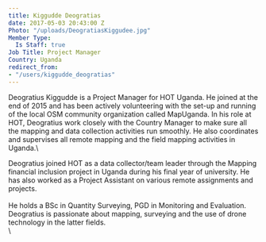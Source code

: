 ```yaml
---
title: Kiggudde Deogratias
date: 2017-05-03 20:43:00 Z
Photo: "/uploads/DeogratiasKiggudee.jpg"
Member Type:
  Is Staff: true
Job Title: Project Manager
Country: Uganda
redirect_from:
- "/users/kiggudde_deogratias"
---
```


Deogratius Kiggudde is a Project Manager for HOT Uganda. He joined at the end of 2015 and has been actively volunteering with the set-up and running of the local OSM community organization called MapUganda. In his role at HOT, Deogratius work closely with the Country Manager to make sure all the mapping and data collection activities run smoothly. He also coordinates and supervises all remote mapping and the field mapping activities in Uganda.\

Deogratius joined HOT as a data collector/team leader through the Mapping financial inclusion project in Uganda during his final year of university. He has also worked as a Project Assistant on various remote assignments and projects.\
\
He holds a BSc in Quantity Surveying, PGD in Monitoring and Evaluation. Deogratius is passionate about mapping, surveying and the use of drone technology in the latter fields. \
\
